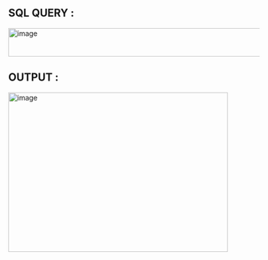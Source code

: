 ## SQL QUERY :
<img width="804" height="57" alt="image" src="https://github.com/user-attachments/assets/1bd63373-74bc-4a7f-beaf-1c8115a9982b" />

## OUTPUT :
<img width="440" height="320" alt="image" src="https://github.com/user-attachments/assets/613e8703-adf1-4385-8e9b-fce8395aa2e3" />

